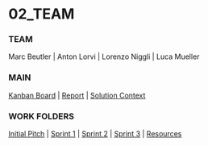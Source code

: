 # 02_TEAM

### TEAM
Marc Beutler | Anton Lorvi | Lorenzo Niggli | Luca Mueller

### MAIN
[Kanban Board](https://trello.com/b/2jsNV2kR/02team) | 
[Report](https://github.com/AgileBusinessAnalysis/02_TEAM/blob/master/ABA_group_assignment.docx?raw=true) | 
[Solution Context](https://github.com/AgileBusinessAnalysis/02_TEAM/wiki/Solution-Context)

### WORK FOLDERS
[Initial Pitch](https://github.com/AgileBusinessAnalysis/02_TEAM/tree/master/Pitch%201) | 
[Sprint 1](https://github.com/AgileBusinessAnalysis/02_TEAM/tree/master/Sprint%201) | 
[Sprint 2](https://github.com/AgileBusinessAnalysis/02_TEAM/tree/master/Sprint%202) | 
[Sprint 3]() | 
[Resources](https://github.com/AgileBusinessAnalysis/02_TEAM/tree/master/Resources)
